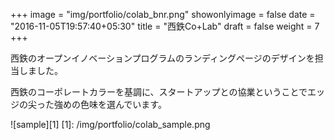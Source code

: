 +++
image = "img/portfolio/colab_bnr.png"
showonlyimage = false
date = "2016-11-05T19:57:40+05:30"
title = "西鉄Co+Lab"
draft = false
weight = 7
+++

西鉄のオープンイノベーションプログラムのランディングページのデザインを担当しました。
<!--more-->

西鉄のコーポレートカラーを基調に、スタートアップとの協業ということでエッジの尖った強めの色味を選んでいます。

![sample][1]
[1]: /img/portfolio/colab_sample.png